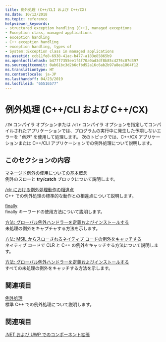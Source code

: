 ```yaml
---
title: 例外処理 (C++/CLI および C++/CX)
ms.date: 10/12/2018
ms.topic: reference
helpviewer_keywords:
- structured exception handling [C++], managed exceptions
- Exception class, managed applications
- exception handling
- C++ exception handling
- exception handling, types of
- System::Exception class in managed applications
ms.assetid: ccb11fe8-6938-41ac-b477-a183e85865b9
ms.openlocfilehash: b477f7355ee1f4f70a0ad3df8b85c4276c07d397
ms.sourcegitcommit: 0ab61bc3d2b6cfbd52a16c6ab2b97a8ea1864f12
ms.translationtype: HT
ms.contentlocale: ja-JP
ms.lasthandoff: 04/23/2019
ms.locfileid: "65516577"
---
```

# <a name="exception-handling--ccli-and-ccx"></a>例外処理 (C++/CLI および C++/CX)

`/ZW` コンパイラ オプションまたは `/clr` コンパイラ オプションを指定してコンパイルされたアプリケーションでは、プログラムの実行中に発生した予期しないエラーを "*例外*" を使用して処理します。 次のトピックでは、C++/CX アプリケーションまたは C++/CLI アプリケーションでの例外処理について説明します。

## <a name="in-this-section"></a>このセクションの内容

[マネージド例外の使用についての基本概念](../dotnet/basic-concepts-in-using-managed-exceptions.md)<br/>
例外のスローと **try**/**catch** ブロックについて説明します。

[/clr における例外処理動作の相違点](../dotnet/differences-in-exception-handling-behavior-under-clr.md)<br/>
C++ での例外処理の標準的な動作との相違点について説明します。

[finally](../dotnet/finally.md)<br/>
finally キーワードの使用方法について説明します。

[方法: グローバル例外ハンドラーを定義およびインストールする](../dotnet/how-to-define-and-install-a-global-exception-handler.md)<br/>
未処理の例外をキャプチャする方法を示します。

[方法: MSIL からスローされるネイティブ コードの例外をキャッチする](../dotnet/how-to-catch-exceptions-in-native-code-thrown-from-msil.md)<br/>
ネイティブ コードで CLR と C++ の例外をキャッチする方法について説明します。

[方法: グローバル例外ハンドラーを定義およびインストールする](../dotnet/how-to-define-and-install-a-global-exception-handler.md)<br/>
すべての未処理の例外をキャッチする方法を示します。

## <a name="related-sections"></a>関連項目

[例外処理](../cpp/exception-handling-in-visual-cpp.md)<br/>
標準 C++ での例外処理について説明します。

## <a name="see-also"></a>関連項目

[.NET および UWP でのコンポーネント拡張](component-extensions-for-runtime-platforms.md)